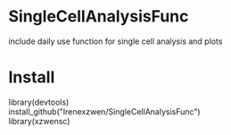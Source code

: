 # SingleCellAnalysisFunc
include daily use function for single cell analysis and plots 

# Install
library(devtools) \
install_github("Irenexzwen/SingleCellAnalysisFunc")\
library(xzwensc)
